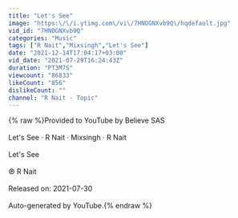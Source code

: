 ```yaml
---
title: "Let's See"
image: "https:\/\/i.ytimg.com\/vi\/7HNOGNXvb9Q\/hqdefault.jpg"
vid_id: "7HNOGNXvb9Q"
categories: "Music"
tags: ["R Nait","Mixsingh","Let's See"]
date: "2021-12-14T17:04:17+03:00"
vid_date: "2021-07-29T16:24:43Z"
duration: "PT3M7S"
viewcount: "86833"
likeCount: "856"
dislikeCount: ""
channel: "R Nait - Topic"
---
```

{% raw %}Provided to YouTube by Believe SAS<br /><br />Let's See · R Nait · Mixsingh · R Nait<br /><br />Let's See<br /><br />℗ R Nait<br /><br />Released on: 2021-07-30<br /><br />Auto-generated by YouTube.{% endraw %}
